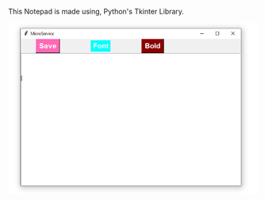 This Notepad is made using, Python's Tkinter Library.


![Result](https://github.com/nootz1999/Learning/blob/main/PythonNotepad/Notepad.png)
